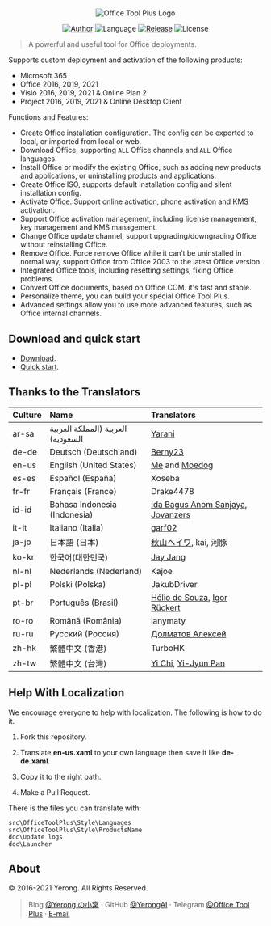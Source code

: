 #

<p align="center">
<img alt="Office Tool Plus Logo" src="https://otp.landian.vip/static/images/logo.png"/>
</p>

<p align="center">
<a href="https://www.coolhub.top/" target="_blank"><img alt="Author" src="https://img.shields.io/badge/Author-Yerong-blue?style=flat-square"/></a>
<img alt="Language" src="https://img.shields.io/badge/Language-C%23-green?style=flat-square"/>
<a href="https://otp.landian.vip/" target="_blank"><img alt="Release" src="https://img.shields.io/github/v/release/YerongAI/Office-Tool?style=flat-square"/></a>
<img alt="License" src="https://img.shields.io/github/license/YerongAI/Office-Tool?style=flat-square"/>
</p>

> A powerful and useful tool for Office deployments.

Supports custom deployment and activation of the following products:

- Microsoft 365
- Office 2016, 2019, 2021
- Visio 2016, 2019, 2021 & Online Plan 2
- Project 2016, 2019, 2021 & Online Desktop Client

Functions and Features:

- Create Office installation configuration. The config can be exported to local, or imported from local or web.
- Download Office, supporting `ALL` Office channels and `ALL` Office languages.
- Install Office or modify the existing Office, such as adding new products and applications, or uninstalling products and applications.
- Create Office ISO, supports default installation config and silent installation config.
- Activate Office. Support online activation, phone activation and KMS activation.
- Support Office activation management, including license management, key management and KMS management.
- Change Office update channel, support upgrading/downgrading Office without reinstalling Office.
- Remove Office. Force remove Office while it can’t be uninstalled in normal way, support Office from Office 2003 to the latest Office version.
- Integrated Office tools, including resetting settings, fixing Office problems.
- Convert Office documents, based on Office COM. it's fast and stable.
- Personalize theme, you can build your special Office Tool Plus.
- Advanced settings allow you to use more advanced features, such as Office internal channels.

## Download and quick start

- [Download](https://help.coolhub.top/start/download.html).
- [Quick start](https://help.coolhub.top/).

## Thanks to the Translators

| Culture | Name | Translators |
| :-- | :-- | :-- |
| ar-sa | العربية (المملكة العربية السعودية) | [Yarani](https://github.com/Yarani) |
| de-de | Deutsch (Deutschland) | [Berny23](https://steamcommunity.com/id/Berny23) |
| en-us | English (United States) | [Me](https://github.com/YerongAI) and [Moedog](https://prprpr.love) |
| es-es | Español (España) | Xoseba |
| fr-fr | Français (France) | Drake4478 |
| id-id | Bahasa Indonesia (Indonesia) | [Ida Bagus Anom Sanjaya](https://fb.me/Anom.Sanjaya17), [Jovanzers](https://github.com/jovanzers) |
| it-it | Italiano (Italia) | [garf02](https://github.com/garf02) |
| ja-jp | 日本語 (日本) | [秋山ヘイワ](https://github.com/akio1321), kai, 河豚 |
| ko-kr | 한국어(대한민국) | [Jay Jang](http://www.yaeyaya.com) |
| nl-nl | Nederlands (Nederland) | Kajoe |
| pl-pl | Polski (Polska) | JakubDriver |
| pt-br | Português (Brasil) | [Hélio de Souza](https://tinyurl.com/hdstec), [Igor Rückert](https://github.com/igorruckert) |
| ro-ro | Română (România) | ianymaty |
| ru-ru | Русский (Россия) | [Долматов Алексей](https://github.com/iDolmatov) |
| zh-hk | 繁體中文 (香港) | TurboHK |
| zh-tw | 繁體中文 (台灣) | [Yi Chi](https://www.cotpear.com), [Yi-Jyun Pan](https://github.com/pan93412) |

## Help With Localization

We encourage everyone to help with localization. The following is how to do it.

1. Fork this repository.

2. Translate **en-us.xaml** to your own language then save it like **de-de.xaml**.

3. Copy it to the right path.

4. Make a Pull Request.

There is the files you can translate with:

``` batch
src\OfficeToolPlus\Style\Languages
src\OfficeToolPlus\Style\ProductsName
doc\Update logs
doc\Launcher
```

## About

© 2016-2021 Yerong. All Rights Reserved.

> Blog [@Yerong の小窝](https://www.coolhub.top/) · GitHub [@YerongAI](https://github.com/YerongAI) · Telegram [@Office Tool Plus](https://t.me/otp_channel) · [E-mail](mailto:yerong@coolhub.top)
